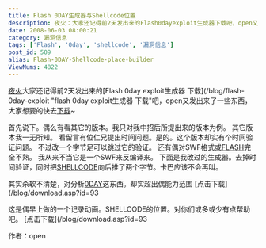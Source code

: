 ```yaml
---
title: Flash 0DAY生成器与Shellcode位置
description: 夜火：大家还记得前2天发出来的Flash0dayexploit生成器下载吧，open又发出来了一些东西，大家想要的快去下载~首先说下。偶么有看其它的版本。我只对我中招后所提出来的版本为例。其它版本我一无所知。
date: 2008-06-03 08:00:21
category: 漏洞信息
tags: ['Flash', '0day', 'shellcode', '漏洞信息']
post_id: 509
alias: Flash-0DAY-Shellcode-place-builder
ViewNums: 4822
---
```


[夜火](/blog/)大家还记得前2天发出来的[Flash 0day exploit生成器 下载](/blog/flash-0day-exploit "flash 0day exploit生成器 下载"吧，open又发出来了一些东西，大家想要的快去[下载](/tags/%E4%B8%8B%E8%BD%BDDownload)~

首先说下。偶么有看其它的版本。我只对我中招后所提出来的版本为例。
其它版本我一无所知。
看留言有位仁兄提出时间问题。是的。这个版本却实有个时间验证问题。
不过改一个字节足可以跳过它的验证。
还有偶对SWF格式或[FLASH](/tags/Flash)完全不熟。
我从来不当它是一个SWF来反编译来。
下面是我改过的生成器。去掉时间验证，同时把[SHELLCODE](/blog/buffer-overflow-tutorial-ebook-iso-download)向后推了两个字节。卡巴应该不会再叫。

其实杀软不清楚，对分析[0DAY](/tags/0day)这东西。却实超出偶能力范围
[点击下载](/blog/download.asp?id=93

这是偶早上做的一个记录动画。SHELLCODE的位置。对你们或多或少有点帮助吧。
[点击下载](/blog/download.asp?id=93

作者：open

